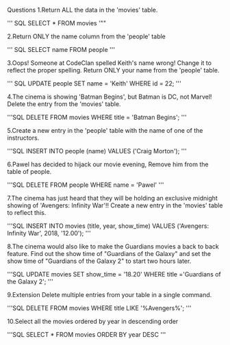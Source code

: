 Questions
1.Return ALL the data in the 'movies' table.

''' SQL
SELECT * FROM movies
'""

2.Return ONLY the name column from the 'people' table

''' SQL
SELECT name FROM people
'''

3.Oops! Someone at CodeClan spelled Keith's name wrong! Change it to reflect the proper spelling.
Return ONLY your name from the 'people' table.

''' SQL
UPDATE people SET name = 'Keith' WHERE id = 22;
'''

4.The cinema is showing 'Batman Begins', but Batman is DC, not Marvel! Delete the entry from the 'movies' table.

'''SQL
DELETE FROM movies WHERE title = 'Batman Begins';
'''

5.Create a new entry in the 'people' table with the name of one of the instructors.

'''SQL
INSERT INTO people (name) VALUES ('Craig Morton');
'''


6.Pawel has decided to hijack our movie evening, Remove him from the table of people.

'''SQL
DELETE FROM people WHERE name = 'Pawel'
'''


7.The cinema has just heard that they will be holding an exclusive midnight showing of 'Avengers: Infinity War'!! Create a new entry in the 'movies' table to reflect this.

'''SQL
INSERT INTO movies (title, year, show_time) VALUES ('Avengers: Infinity War', 2018, '12.00');
'''

8.The cinema would also like to make the Guardians movies a back to back feature. Find out the show time of "Guardians of the Galaxy" and set the show time of "Guardians of the Galaxy 2" to start two hours later.

'''SQL
UPDATE movies SET show_time = '18.20' WHERE title ='Guardians of the Galaxy 2';
'''

9.Extension
Delete multiple entries from your table in a single command.

'''SQL
DELETE FROM movies WHERE title LIKE '%Avengers%';
'''

10.Select all the movies ordered by year in descending order

'''SQL
SELECT * FROM movies ORDER BY year DESC
'''
